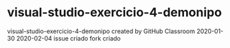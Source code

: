 # visual-studio-exercicio-4-demonipo
visual-studio-exercicio-4-demonipo created by GitHub Classroom
2020-01-30
2020-02-04
issue criado
fork criado
